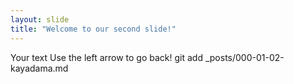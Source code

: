 ```yaml
---
layout: slide
title: "Welcome to our second slide!"
---
```

Your text
Use the left arrow to go back!
git add _posts/000-01-02-kayadama.md

